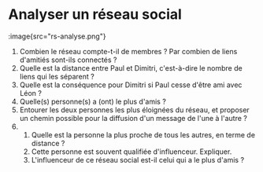 # Analyser un réseau social

:image{src="rs-analyse.png"}

1. Combien le réseau compte-t-il de membres ? Par combien de liens d'amitiés sont-ils connectés ?
2. Quelle est la distance entre Paul et Dimitri, c'est-à-dire le nombre de liens qui les séparent ?
3. Quelle est la conséquence pour Dimitri si Paul cesse d'être ami avec Léon ?
4. Quelle(s) personne(s) a (ont) le plus d'amis ?
5. Entourer les deux personnes les plus éloignées du réseau, et proposer un chemin possible pour la diffusion d'un message de l'une à l'autre ?
6. 
    1. Quelle est la personne la plus proche de tous les autres, en terme de distance ?
    2. Cette personne est souvent qualifiée d'influenceur. Expliquer.
    3. L'influenceur de ce réseau social est-il celui qui a le plus d'amis ?
